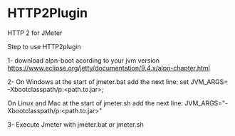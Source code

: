 # HTTP2Plugin
HTTP 2 for JMeter 

Step to use HTTP2plugin

1- download alpn-boot acording to your jvm version
		https://www.eclipse.org/jetty/documentation/9.4.x/alpn-chapter.html
	
2- On Windows at the start of jmeter.bat add the next line:
		set JVM_ARGS= -Xbootclasspath/p:<path.to.jar>;

   On Linux and Mac at the start of jmeter.sh add the next line:
		JVM_ARGS="-Xbootclasspath/p:<path.to.jar>"	

3- Execute Jmeter with jmeter.bat or jmeter.sh
